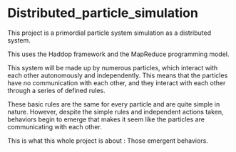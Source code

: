 # Distributed_particle_simulation

This project is a primordial particle system simulation as a distributed system.

This uses the Haddop framework and the MapReduce programming model.

This system will be made up by numerous particles, which interact with each other autonomously and independently.
This means that the particles have no communication with each other, and they interact with each other through a series of defined rules.

These basic rules are the same for every particle and are quite simple in nature.
However, despite the simple rules and independent actions taken, behaviors begin to emerge that makes it seem like the particles are communicating with each other.

This is what this whole project is about : Those emergent behaviors.
